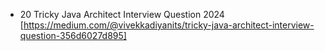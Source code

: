- 20 Tricky Java Architect Interview Question 2024 [https://medium.com/@vivekkadiyanits/tricky-java-architect-interview-question-356d6027d895]
